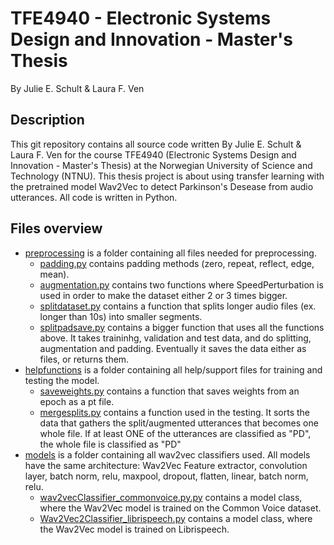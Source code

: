 # TFE4940 - Electronic Systems Design and Innovation - Master's Thesis

By Julie E. Schult & Laura F. Ven

## Description

This git repository contains all source code written By Julie E. Schult & Laura F. Ven for the course TFE4940 (Electronic Systems Design and Innovation - Master's Thesis) at the Norwegian University of Science and Technology (NTNU). This thesis project is about using transfer learning with the pretrained model Wav2Vec to detect Parkinson's Desease from audio utterances. All code is written in Python.

## Files overview
* [preprocessing](preprocessing/) is a folder containing all files needed for preprocessing.
  * [padding.py](preprocessing/padding.py) contains padding methods (zero, repeat, reflect, edge, mean).
  * [augmentation.py](preprocessing/augmentation.py) contains two functions where SpeedPerturbation is used in order to make the dataset either 2 or 3 times bigger.
  * [splitdataset.py](preprocessing/splitdataset.py) contains a function that splits longer audio files (ex. longer than 10s) into smaller segments.
  * [splitpadsave.py](preprocessing/splitpadsave.py) contains a bigger function that uses all the functions above. It takes traininhg, validation and test data, and do splitting, augmentation and padding. Eventually it saves the data either as files, or returns them.
* [helpfunctions](helpfunctions/) is a folder containing all help/support files for training and testing the model.
  * [saveweights.py](helpfunctions/saveweights.py) contains a function that saves weights from an epoch as a pt file.
  * [mergesplits.py](helpfunctions/mergesplits.py) contains a function used in the testing. It sorts the data that gathers the split/augmented utterances that becomes one whole file. If at least ONE of the utterances are classified as "PD", the whole file is classified as "PD"
* [models](models/) is a folder containing all wav2vec classifiers used. All models have the same architecture: Wav2Vec Feature extractor, convolution layer, batch norm, relu, maxpool, dropout, flatten, linear, batch norm, relu.
  * [wav2vecClassifier_commonvoice.py.py](models/wav2vecClassifier_commonvoice.py) contains a model class, where the Wav2Vec model is trained on the Common Voice dataset. 
  * [Wav2Vec2Classifier_librispeech.py](models/wav2vecClassifier_librispeech.py) contains a model class, where the Wav2Vec model is trained on Librispeech.
